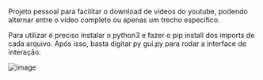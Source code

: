 Projeto pessoal para facilitar o download de vídeos do youtube, podendo alternar entre o vídeo completo ou apenas um trecho específico.

Para utilizar é preciso instalar o python3 e fazer o pip install dos imports de cada arquivo. Após isso, basta digitar py gui.py para rodar a interface de interação.


![image](https://github.com/nicolas-moura11/youtube_downloader/assets/126966062/619337c1-236a-443a-81e4-6ee0ad24a797)
